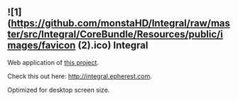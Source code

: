 ![1](https://github.com/monstaHD/Integral/raw/master/src/Integral/CoreBundle/Resources/public/images/favicon (2).ico) Integral
---
Web application of [this project](https://github.com/monstaHD/Gaussian_Quadrature).

Check this out here: http://integral.epherest.com.

Optimized for desktop screen size.
